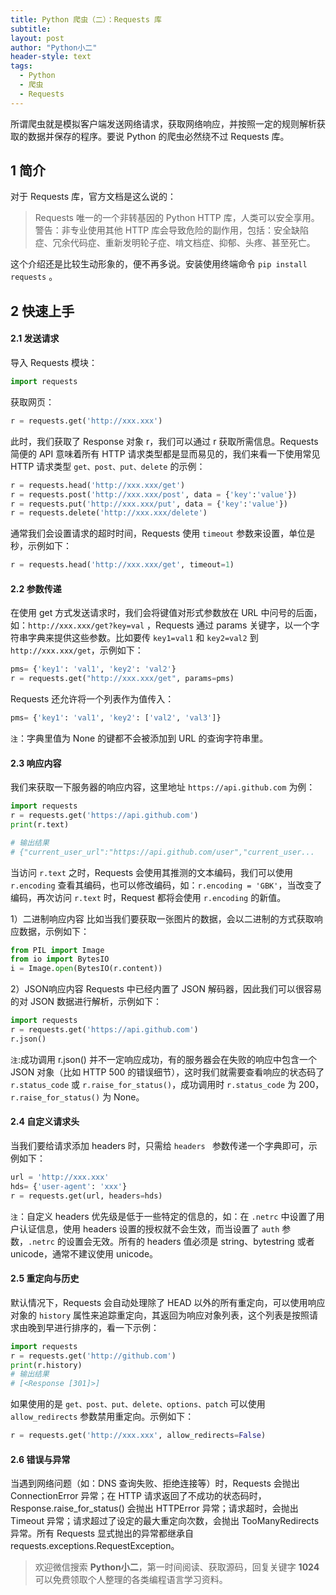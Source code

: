 ```yaml
---
title: Python 爬虫（二）：Requests 库
subtitle: 
layout: post
author: "Python小二"
header-style: text
tags:
  - Python
  - 爬虫
  - Requests
---
```


所谓爬虫就是模拟客户端发送网络请求，获取网络响应，并按照一定的规则解析获取的数据并保存的程序。要说 Python 的爬虫必然绕不过 Requests 库。

## 1 简介

对于 Requests 库，官方文档是这么说的：

>Requests 唯一的一个非转基因的 Python HTTP 库，人类可以安全享用。
警告：非专业使用其他 HTTP 库会导致危险的副作用，包括：安全缺陷症、冗余代码症、重新发明轮子症、啃文档症、抑郁、头疼、甚至死亡。

这个介绍还是比较生动形象的，便不再多说。安装使用终端命令 `pip install requests` 。

## 2 快速上手

#### 2.1 发送请求

导入 Requests 模块：

```python
import requests
```

获取网页：

```python
r = requests.get('http://xxx.xxx')
```

此时，我们获取了 Response 对象 r，我们可以通过 r 获取所需信息。Requests 简便的 API 意味着所有 HTTP 请求类型都是显而易见的，我们来看一下使用常见 HTTP 请求类型 `get、post、put、delete` 的示例：

```python
r = requests.head('http://xxx.xxx/get')
r = requests.post('http://xxx.xxx/post', data = {'key':'value'})
r = requests.put('http://xxx.xxx/put', data = {'key':'value'})
r = requests.delete('http://xxx.xxx/delete')
```

通常我们会设置请求的超时时间，Requests 使用 `timeout` 参数来设置，单位是秒，示例如下：

```python
r = requests.head('http://xxx.xxx/get', timeout=1)
```

#### 2.2 参数传递

在使用 get 方式发送请求时，我们会将键值对形式参数放在 URL 中问号的后面，如：`http://xxx.xxx/get?key=val` ，Requests 通过 params 关键字，以一个字符串字典来提供这些参数。比如要传 `key1=val1` 和 `key2=val2` 到 `http://xxx.xxx/get`，示例如下：

```python
pms= {'key1': 'val1', 'key2': 'val2'}
r = requests.get("http://xxx.xxx/get", params=pms)
```
Requests 还允许将一个列表作为值传入：

```python
pms= {'key1': 'val1', 'key2': ['val2', 'val3']}
```

`注`：字典里值为 None 的键都不会被添加到 URL 的查询字符串里。

#### 2.3 响应内容

我们来获取一下服务器的响应内容，这里地址 `https://api.github.com` 为例：

```python
import requests
r = requests.get('https://api.github.com')
print(r.text)

# 输出结果
# {"current_user_url":"https://api.github.com/user","current_user...
```

当访问 `r.text` 之时，Requests 会使用其推测的文本编码，我们可以使用 `r.encoding` 查看其编码，也可以修改编码，如：`r.encoding = 'GBK'`，当改变了编码，再次访问 `r.text` 时，Request 都将会使用 `r.encoding` 的新值。

1）二进制响应内容
比如当我们要获取一张图片的数据，会以二进制的方式获取响应数据，示例如下：

```python
from PIL import Image
from io import BytesIO
i = Image.open(BytesIO(r.content))
```

2）JSON响应内容
Requests 中已经内置了 JSON 解码器，因此我们可以很容易的对 JSON 数据进行解析，示例如下：

```python
import requests
r = requests.get('https://api.github.com')
r.json()
```

`注`:成功调用 r.json() 并不一定响应成功，有的服务器会在失败的响应中包含一个 JSON 对象（比如 HTTP 500 的错误细节），这时我们就需要查看响应的状态码了 `r.status_code`  或 `r.raise_for_status()`，成功调用时 `r.status_code` 为 200，`r.raise_for_status()` 为 None。

#### 2.4 自定义请求头

当我们要给请求添加 headers 时，只需给 `headers ` 参数传递一个字典即可，示例如下：

```python
url = 'http://xxx.xxx'
hds= {'user-agent': 'xxx'}
r = requests.get(url, headers=hds)
```

`注`：自定义 headers 优先级是低于一些特定的信息的，如：在 `.netrc` 中设置了用户认证信息，使用 headers 设置的授权就不会生效，而当设置了 `auth` 参数，`.netrc` 的设置会无效。所有的 headers 值必须是 string、bytestring 或者 unicode，通常不建议使用 unicode。

#### 2.5 重定向与历史

默认情况下，Requests 会自动处理除了 HEAD 以外的所有重定向，可以使用响应对象的 `history` 属性来追踪重定向，其返回为响应对象列表，这个列表是按照请求由晚到早进行排序的，看一下示例：

```python
import requests
r = requests.get('http://github.com')
print(r.history)
# 输出结果
# [<Response [301]>]
```

如果使用的是 `get、post、put、delete、options、patch` 可以使用 `allow_redirects` 参数禁用重定向。示例如下：

```python
r = requests.get('http://xxx.xxx', allow_redirects=False)
```

#### 2.6 错误与异常

当遇到网络问题（如：DNS 查询失败、拒绝连接等）时，Requests 会抛出 ConnectionError 异常；在 HTTP 请求返回了不成功的状态码时， Response.raise_for_status() 会抛出 HTTPError 异常；请求超时，会抛出 Timeout 异常；请求超过了设定的最大重定向次数，会抛出 TooManyRedirects 异常。所有 Requests 显式抛出的异常都继承自 requests.exceptions.RequestException。

> 欢迎微信搜索 **Python小二**，第一时间阅读、获取源码，回复关键字 **1024** 可以免费领取个人整理的各类编程语言学习资料。
